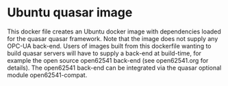 # Ubuntu quasar image
This docker file creates an Ubuntu docker image with dependencies loaded for the quasar quasar framework. Note that the image does not supply any OPC-UA back-end. Users of images built from this dockerfile wanting to build quasar servers will have to supply a back-end at build-time, for example the open source open62541 back-end (see open62541.org for details). The open62541 back-end can be integrated via the quasar optional module open62541-compat.
